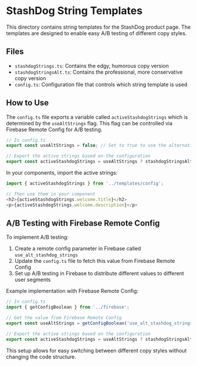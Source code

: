 # StashDog String Templates

This directory contains string templates for the StashDog product page. The templates are designed to enable easy A/B testing of different copy styles.

## Files

- `stashdogStrings.ts`: Contains the edgy, humorous copy version
- `stashdogStringsAlt.ts`: Contains the professional, more conservative copy version
- `config.ts`: Configuration file that controls which string template is used

## How to Use

The `config.ts` file exports a variable called `activeStashdogStrings` which is determined by the `useAltStrings` flag. This flag can be controlled via Firebase Remote Config for A/B testing.

```typescript
// In config.ts
export const useAltStrings = false; // Set to true to use the alternative strings

// Export the active strings based on the configuration
export const activeStashdogStrings = useAltStrings ? stashdogStringsAlt : stashdogStrings;
```

In your components, import the active strings:

```typescript
import { activeStashdogStrings } from '../templates/config';

// Then use them in your component
<h2>{activeStashdogStrings.welcome.title}</h2>
<p>{activeStashdogStrings.welcome.description}</p>
```

## A/B Testing with Firebase Remote Config

To implement A/B testing:

1. Create a remote config parameter in Firebase called `use_alt_stashdog_strings`
2. Update the `config.ts` file to fetch this value from Firebase Remote Config
3. Set up A/B testing in Firebase to distribute different values to different user segments

Example implementation with Firebase Remote Config:

```typescript
// In config.ts
import { getConfigBoolean } from '../firebase';

// Get the value from Firebase Remote Config
export const useAltStrings = getConfigBoolean('use_alt_stashdog_strings') || false;

// Export the active strings based on the configuration
export const activeStashdogStrings = useAltStrings ? stashdogStringsAlt : stashdogStrings;
```

This setup allows for easy switching between different copy styles without changing the code structure. 